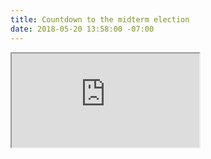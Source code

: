 ```yaml
---
title: Countdown to the midterm election
date: 2018-05-20 13:58:00 -07:00
---
```


<iframe src="https://www.timeanddate.com/countdown/generic?iso=20181106T07&p0=217&msg=Countdown+to+November+6%2C+2018+Midterm+Election&font=hand&csz=1"></iframe>